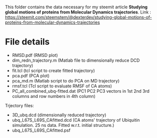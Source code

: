 This folder contains the data necessary for my steemit article **Studying global motions of proteins from Molecular Dynamics trajectories**. Link : https://steemit.com/steemstem/@dexterdev/studying-global-motions-of-proteins-from-molecular-dynamics-trajectories


File details
============
- RMSD.pdf (RMSD plot)
- dim_redn_trajectory.m (Matlab file to dimensionally reduce DCD trajectory)
- fit.tcl (tcl script to create fitted trajectory)
- pca.pdf (PCA plot)
- pca_md.m (Matlab script to do PCA on MD trajectory)
- rmsf.tcl (Tcl script to evaluate RMSF of CA atoms)
- PC_all_combined_ubq-fitted.dat (PC1 PC2 PC3 vectors in 1st 2nd 3rd columns and row numbers in 4th column)

Trjectory files:

- 3D_ubq.dcd (dimensionally reduced trajectory)
- ubq_L67S_L69S_CAfitted.dcd (CA atoms' trajectory of Ubiquitin simulation. 25 ns data. Fitted w.r.t. initial structure.)
- ubq_L67S_L69S_CAfitted.psf
